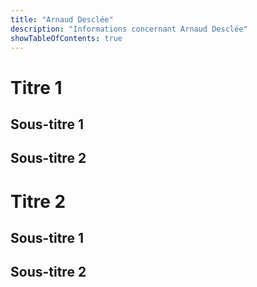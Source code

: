 ```yaml
---
title: "Arnaud Desclée"
description: "Informations concernant Arnaud Desclée"
showTableOfContents: true
---
```


# Titre 1

## Sous-titre 1

## Sous-titre 2

# Titre 2

## Sous-titre 1

## Sous-titre 2